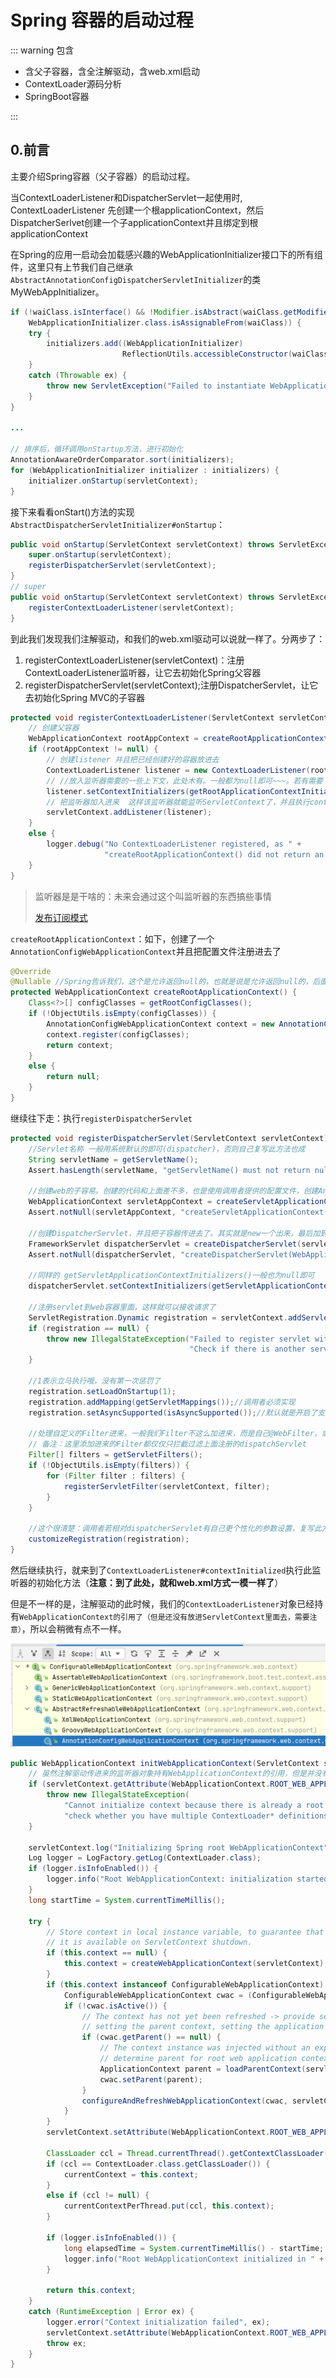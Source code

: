 # Spring 容器的启动过程

::: warning 包含

* 含父子容器，含全注解驱动，含web.xml启动
* ContextLoader源码分析
* SpringBoot容器

:::



## 0.前言

主要介绍Spring容器（父子容器）的启动过程。

当ContextLoaderListener和DispatcherServlet一起使用时, ContextLoaderListener 先创建一个根applicationContext，然后DispatcherSerlvet创建一个子applicationContext并且绑定到根applicationContext

在Spring的应用一启动会加载感兴趣的WebApplicationInitializer接口下的所有组件，这里只有上节我们自己继承`AbstractAnnotationConfigDispatcherServletInitializer`的类MyWebAppInitializer。

```java
if (!waiClass.isInterface() && !Modifier.isAbstract(waiClass.getModifiers()) &&
    WebApplicationInitializer.class.isAssignableFrom(waiClass)) {
    try {
        initializers.add((WebApplicationInitializer)
                         ReflectionUtils.accessibleConstructor(waiClass).newInstance());
    }
    catch (Throwable ex) {
        throw new ServletException("Failed to instantiate WebApplicationInitializer class", ex);
    }
}

...

// 排序后，循环调用onStartup方法，进行初始化
AnnotationAwareOrderComparator.sort(initializers);
for (WebApplicationInitializer initializer : initializers) {
    initializer.onStartup(servletContext);
}
```

接下来看看onStart()方法的实现`AbstractDispatcherServletInitializer#onStartup`：

```java
public void onStartup(ServletContext servletContext) throws ServletException {
    super.onStartup(servletContext);
    registerDispatcherServlet(servletContext);
}
// super
public void onStartup(ServletContext servletContext) throws ServletException {
    registerContextLoaderListener(servletContext);
}
```

到此我们发现我们注解驱动，和我们的web.xml驱动可以说就一样了。分两步了：

1. registerContextLoaderListener(servletContext)：注册ContextLoaderListener监听器，让它去初始化Spring父容器
2. registerDispatcherServlet(servletContext);注册DispatcherServlet，让它去初始化Spring MVC的子容器

```java
protected void registerContextLoaderListener(ServletContext servletContext) {
    // 创建父容器
    WebApplicationContext rootAppContext = createRootApplicationContext();
    if (rootAppContext != null) {
        // 创建listener 并且把已经创建好的容器放进去
        ContextLoaderListener listener = new ContextLoaderListener(rootAppContext);
        // //放入监听器需要的一些上下文，此处木有。一般都为null即可~~~。若有需要（自己定制），子类复写此方法即可
        listener.setContextInitializers(getRootApplicationContextInitializers());
        // 把监听器加入进来  这样该监听器就能监听ServletContext了，并且执行contextInitialized方法
        servletContext.addListener(listener);
    }
    else {
        logger.debug("No ContextLoaderListener registered, as " +
                     "createRootApplicationContext() did not return an application context");
    }
}
```

> 监听器是是干啥的：未来会通过这个叫监听器的东西搞些事情
>
> [发布订阅模式](springevent.md)



`createRootApplicationContext`：如下，创建了一个`AnnotationConfigWebApplicationContext`并且把配置文件注册进去了

```java
@Override
@Nullable //Spring告诉我们，这个是允许返回null的，也就是说是允许返回null的，后面会专门针对这里如果返回null会是怎么样处理说明
protected WebApplicationContext createRootApplicationContext() {
    Class<?>[] configClasses = getRootConfigClasses();
    if (!ObjectUtils.isEmpty(configClasses)) {
        AnnotationConfigWebApplicationContext context = new AnnotationConfigWebApplicationContext();
        context.register(configClasses);
        return context;
    }
    else {
        return null;
    }
}
```



继续往下走：执行`registerDispatcherServlet`

```java
protected void registerDispatcherServlet(ServletContext servletContext) {
    //Servlet名称 一般用系统默认的即可(dispatcher)，否则自己复写此方法也成
    String servletName = getServletName();
    Assert.hasLength(servletName, "getServletName() must not return null or empty");

    //创建web的子容易。创建的代码和上面差不多，也是使用调用者提供的配置文件，创建AnnotationConfigWebApplicationContext.  备注：此处不可能为null
    WebApplicationContext servletAppContext = createServletApplicationContext();
    Assert.notNull(servletAppContext, "createServletApplicationContext() must not return null");

    //创建DispatcherServlet，并且把子容器传进去了。其实就是new一个出来，最后加到容器里，就能够执行一些init初始化方法了~
    FrameworkServlet dispatcherServlet = createDispatcherServlet(servletAppContext);
    Assert.notNull(dispatcherServlet, "createDispatcherServlet(WebApplicationContext) must not return null");

    //同样的 getServletApplicationContextInitializers()一般也为null即可
    dispatcherServlet.setContextInitializers(getServletApplicationContextInitializers());

    //注册servlet到web容器里面，这样就可以接收请求了
    ServletRegistration.Dynamic registration = servletContext.addServlet(servletName, dispatcherServlet);
    if (registration == null) {
        throw new IllegalStateException("Failed to register servlet with name '" + servletName + "'. " +
                                        "Check if there is another servlet registered under the same name.");
    }

    //1表示立马执行哦，没有第一次惩罚了
    registration.setLoadOnStartup(1);
    registration.addMapping(getServletMappings());//调用者必须实现
    registration.setAsyncSupported(isAsyncSupported());//默认就是开启了支持异步的

    //处理自定义的Filter进来，一般我们Filter不这么加进来，而是自己@WebFilter，或者借助Spring，  
    // 备注：这里添加进来的Filter都仅仅只拦截过滤上面注册的dispatchServlet
    Filter[] filters = getServletFilters();
    if (!ObjectUtils.isEmpty(filters)) {
        for (Filter filter : filters) {
            registerServletFilter(servletContext, filter);
        }
    }

    //这个很清楚：调用者若相对dispatcherServlet有自己更个性化的参数设置，复写此方法即可
    customizeRegistration(registration);
}
```

然后继续执行，就来到了`ContextLoaderListener#contextInitialized`执行此监听器的初始化方法（**注意：到了此处，就和web.xml方式一模一样了**）

但是不一样的是，注解驱动的此时候，我们的`ContextLoaderListener`对象已经持有`WebApplicationContext的引用了（但是还没有放进ServletContext里面去，需要注意）`，所以会稍微有点不一样。

![image-20220330151844570](./img/springmvc_person/image-20220330151844570.png)



```java
public WebApplicationContext initWebApplicationContext(ServletContext servletContext) {
    // 虽然注解驱动传进来的监听器对象持有WebApplicationContext的引用，但是并没有放进ServletContext容器
    if (servletContext.getAttribute(WebApplicationContext.ROOT_WEB_APPLICATION_CONTEXT_ATTRIBUTE) != null) {
        throw new IllegalStateException(
            "Cannot initialize context because there is already a root application context present - " +
            "check whether you have multiple ContextLoader* definitions in your web.xml!");
    }

    servletContext.log("Initializing Spring root WebApplicationContext");
    Log logger = LogFactory.getLog(ContextLoader.class);
    if (logger.isInfoEnabled()) {
        logger.info("Root WebApplicationContext: initialization started");
    }
    long startTime = System.currentTimeMillis();

    try {
        // Store context in local instance variable, to guarantee that
        // it is available on ServletContext shutdown.
        if (this.context == null) {
            this.context = createWebApplicationContext(servletContext);
        }
        if (this.context instanceof ConfigurableWebApplicationContext) {
            ConfigurableWebApplicationContext cwac = (ConfigurableWebApplicationContext) this.context;
            if (!cwac.isActive()) {
                // The context has not yet been refreshed -> provide services such as
                // setting the parent context, setting the application context id, etc
                if (cwac.getParent() == null) {
                    // The context instance was injected without an explicit parent ->
                    // determine parent for root web application context, if any.
                    ApplicationContext parent = loadParentContext(servletContext);
                    cwac.setParent(parent);
                }
                configureAndRefreshWebApplicationContext(cwac, servletContext);
            }
        }
        servletContext.setAttribute(WebApplicationContext.ROOT_WEB_APPLICATION_CONTEXT_ATTRIBUTE, this.context);

        ClassLoader ccl = Thread.currentThread().getContextClassLoader();
        if (ccl == ContextLoader.class.getClassLoader()) {
            currentContext = this.context;
        }
        else if (ccl != null) {
            currentContextPerThread.put(ccl, this.context);
        }

        if (logger.isInfoEnabled()) {
            long elapsedTime = System.currentTimeMillis() - startTime;
            logger.info("Root WebApplicationContext initialized in " + elapsedTime + " ms");
        }

        return this.context;
    }
    catch (RuntimeException | Error ex) {
        logger.error("Context initialization failed", ex);
        servletContext.setAttribute(WebApplicationContext.ROOT_WEB_APPLICATION_CONTEXT_ATTRIBUTE, ex);
        throw ex;
    }
}
```

